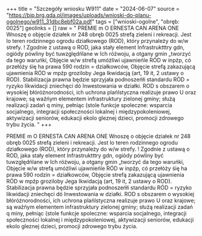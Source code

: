 +++
title = "Szczegóły wniosku W911"
date = "2024-06-07"
source = "https://bip.brg.gda.pl/images/uploads/wnioski-do-planu-ogolnego/w911_31dbc8ebf02a.pdf"
tags = ["wnioski-ogolne", "obręb: 0025"]
geolinks = []
raw = " PREMIE m O ERNESTA CAN ARENA ONE Wnoszę o objęcie działek nr 248 obręb 0025 strefą zieleni i rekreacji. Jest lo teren rodzinnego ogrodu działkowego (ROD), który przynależy do w/w strefy. ! Zgodnie z ustawą o ROD, jaka stały element Infrastruktttry gdn, ogiódy pówliny być tuwzględńlane w Ich różwoju, a otgany gmin „tworzyć da tego waruńki, Objęcie w/w strefą umóżliwi ujawnieńle RÓD w inpźp, có przełóży śię ha prawa 590 rodzin = działkowców, Objęcie strefą zakazującą ujawnienia RÓD w mpźp groziloby Jega Ikwidacją (art, 19 it, 2 ustawy o ROD). Stabilizacja prawna będzie sprzyjała podnoszeńłi standardu RÓD = ryzyko likwidacji zniechęci dó Inwestowania w działki. ROD s obszarem o wysokiej błóróżnorodności, ich uchrona plańlstyczna realizuje prawo U oraz krajowe; są waźńym elementem infrastruktury zielonej gminy; służą realizacji zadań q miny, pełniąc (stole funkcje spoleczne: wsparcia socjalnego, integracji społeczności lokalnej i międzypokoleniowej, aktywizacji seniorów, edukacji ekolo gleznej dzieci, promocji zdrowego trybu życia. "
+++


PREMIE m O ERNESTA CAN ARENA ONE
Wnoszę o objęcie działek nr 248 obręb 0025 strefą zieleni i rekreacji. Jest lo teren rodzinnego ogrodu działkowego (ROD),
który przynależy do w/w strefy.
!
Zgodnie z ustawą o ROD, jaka stały element Infrastruktttry gdn, ogiódy pówliny być tuwzględńlane w Ich różwoju, a otgany gmin
„tworzyć da tego waruńki, Objęcie w/w strefą umóżliwi ujawnieńle RÓD w inpźp, có przełóży śię ha prawa 590 rodzin =
działkowców, Objęcie strefą zakazującą ujawnienia RÓD w mpźp groziloby Jega Ikwidacją (art, 19 it, 2 ustawy o ROD).
Stabilizacja prawna będzie sprzyjała podnoszeńłi standardu RÓD = ryzyko likwidacji zniechęci dó Inwestowania w działki.
ROD s obszarem o wysokiej błóróżnorodności, ich uchrona plańlstyczna realizuje prawo U oraz krajowe; są waźńym elementem
infrastruktury zielonej gminy; służą realizacji zadań q miny, pełniąc (stole funkcje spoleczne: wsparcia socjalnego, integracji
społeczności lokalnej i międzypokoleniowej, aktywizacji seniorów, edukacji ekolo gleznej dzieci, promocji zdrowego trybu życia.



